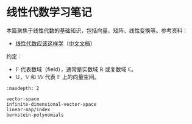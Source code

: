# 线性代数学习笔记

本篇聚焦于线性代数的基础知识，包括向量、矩阵、线性变换等。参考资料：
- [线性代数应该这样学](https://linear.axler.net/)（[中文文档](https://linear.axler.net/LADR4eChinese.pdf)）

约定：
- $\mathbb{F}$ 代表数域（field），通常是实数域 $\mathbb{R}$ 或复数域 $\mathbb{C}$。
- $\mathbb{U}$，$\mathbb{V}$ 和 $\mathbb{W}$ 代表 $\mathbb{F}$ 上的向量空间。

```{toctree}
:maxdepth: 2

vector-space
infinite-dimensional-vector-space
linear-map/index
bernstein-polynomials
```